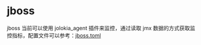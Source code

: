 # jboss

jboss 当前可以使用 jolokia_agent 插件来监控，通过读取 jmx 数据的方式获取监控指标，配置文件可以参考：[jboss.toml](../../conf/example.input.jolokia_agent/jboss.toml)
